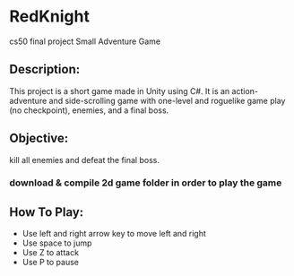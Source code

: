 # RedKnight
cs50 final project
Small Adventure Game

## Description:

This project is a short game made in Unity using C#.
It is an action-adventure and side-scrolling game with one-level and roguelike game play (no checkpoint), enemies, and a final boss.

## Objective:

kill all enemies and defeat the final boss.

### download & compile 2d game folder in order to play the game

## How To Play:

- Use left and right arrow key to move left and right
- Use space to jump
- Use Z to attack
- Use P to pause
